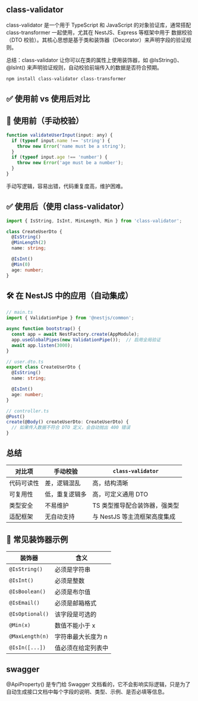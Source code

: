 
## class-validator
class-validator 是一个用于 TypeScript 和 JavaScript 的对象验证库，通常搭配 class-transformer 一起使用，尤其在 NestJS、Express 等框架中用于 数据校验（DTO 校验）。其核心思想是基于类和装饰器（Decorator）来声明字段的验证规则。

总结：class-validator 让你可以在类的属性上使用装饰器，如 @IsString()、@IsInt() 来声明验证规则，自动校验前端传入的数据是否符合预期。

``` bash
npm install class-validator class-transformer
```


## ✅ 使用前 vs 使用后对比
## 🚫 使用前（手动校验）

``` js
function validateUserInput(input: any) {
  if (typeof input.name !== 'string') {
    throw new Error('name must be a string');
  }
  if (typeof input.age !== 'number') {
    throw new Error('age must be a number');
  }
}

```

手动写逻辑，容易出错，代码重复度高，维护困难。

## ✅ 使用后（使用 class-validator）

``` ts
import { IsString, IsInt, MinLength, Min } from 'class-validator';

class CreateUserDto {
  @IsString()
  @MinLength(2)
  name: string;

  @IsInt()
  @Min(0)
  age: number;
}

```

## 🛠 在 NestJS 中的应用（自动集成）

``` ts
// main.ts
import { ValidationPipe } from '@nestjs/common';

async function bootstrap() {
  const app = await NestFactory.create(AppModule);
  app.useGlobalPipes(new ValidationPipe());  // 启用全局验证
  await app.listen(3000);
}
```

``` ts
// user.dto.ts
export class CreateUserDto {
  @IsString()
  name: string;

  @IsInt()
  age: number;
}

```

``` ts
// controller.ts
@Post()
create(@Body() createUserDto: CreateUserDto) {
  // 如果传入数据不符合 DTO 定义，会自动抛出 400 错误
}

```



## 总结 

| 对比项   | 手动校验    | `class-validator`  |
| ----- | ------- | ------------------ |
| 代码可读性 | 差，逻辑混乱  | 高，结构清晰             |
| 可复用性  | 低，重复逻辑多 | 高，可定义通用 DTO        |
| 类型安全  | 不易维护    | TS 类型推导配合装饰器，强类型   |
| 适配框架  | 无自动支持   | 与 NestJS 等主流框架高度集成 |



## 📌 常见装饰器示例
| 装饰器             | 含义         |
| --------------- | ---------- |
| `@IsString()`   | 必须是字符串     |
| `@IsInt()`      | 必须是整数      |
| `@IsBoolean()`  | 必须是布尔值     |
| `@IsEmail()`    | 必须是邮箱格式    |
| `@IsOptional()` | 该字段是可选的    |
| `@Min(x)`       | 数值不能小于 x   |
| `@MaxLength(n)` | 字符串最大长度为 n |
| `@IsIn([...])`  | 值必须在给定列表中  |

##  swagger
@ApiProperty() 是专门给 Swagger 文档看的，它不会影响实际逻辑，只是为了自动生成接口文档中每个字段的说明、类型、示例、是否必填等信息。

